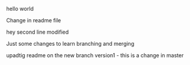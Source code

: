 hello world


Change in readme file

hey second line
modified


Just some changes to learn branching and merging

upadtig readme on the new branch version1 - this is a change in master